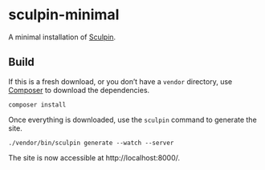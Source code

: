 # sculpin-minimal

A minimal installation of [Sculpin](http://sculpin.io).

## Build

If this is a fresh download, or you don’t have a `vendor` directory, use [Composer](https://getcomposer.org) to download the dependencies.

    composer install

Once everything is downloaded, use the `sculpin` command to generate the site.

    ./vendor/bin/sculpin generate --watch --server

The site is now accessible at http://localhost:8000/.
